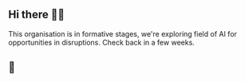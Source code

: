 ## Hi there 🙋‍♀️ ##

This organisation is in formative stages, we're exploring field of AI for opportunities in disruptions. Check back in a few weeks.
## 👋 ##
